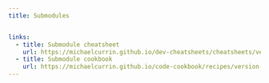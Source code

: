 ```yaml
---
title: Submodules


links:
  - title: Submodule cheatsheet
    url: https://michaelcurrin.github.io/dev-cheatsheets/cheatsheets/version-control/git/submodules.html
  - title: Submodule cookbook
    url: https://michaelcurrin.github.io/code-cookbook/recipes/version-control/git/submodules.html
---
```

